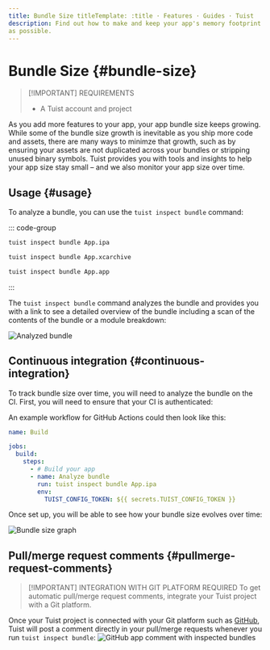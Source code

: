 ```yaml
---
title: Bundle Size titleTemplate: :title · Features · Guides · Tuist
description: Find out how to make and keep your app's memory footprint as small
as possible.
---
```


# Bundle Size {#bundle-size}

> [!IMPORTANT] REQUIREMENTS
> - A <LocalizedLink href="/guides/server/accounts-and-projects">Tuist account
>   and project</LocalizedLink>

As you add more features to your app, your app bundle size keeps growing. While
some of the bundle size growth is inevitable as you ship more code and assets,
there are many ways to minimze that growth, such as by ensuring your assets are
not duplicated across your bundles or stripping unused binary symbols. Tuist
provides you with tools and insights to help your app size stay small – and we
also monitor your app size over time.

## Usage {#usage}

To analyze a bundle, you can use the `tuist inspect bundle` command:

::: code-group
```bash [Analyze an .ipa]
tuist inspect bundle App.ipa
```
```bash [Analyze an .xcarchive]
tuist inspect bundle App.xcarchive
```
```bash [Analyze an app bundle]
tuist inspect bundle App.app
```
:::

The `tuist inspect bundle` command analyzes the bundle and provides you with a
link to see a detailed overview of the bundle including a scan of the contents
of the bundle or a module breakdown:

![Analyzed bundle](/images/guides/features/bundle-size/analyzed-bundle.png)

## Continuous integration {#continuous-integration}

To track bundle size over time, you will need to analyze the bundle on the CI.
First, you will need to ensure that your CI is
<LocalizedLink href="/guides/integrations/continuous-integration#authentication">authenticated</LocalizedLink>:

An example workflow for GitHub Actions could then look like this:

```yaml
name: Build

jobs:
  build:
    steps:
      - # Build your app
      - name: Analyze bundle
        run: tuist inspect bundle App.ipa
        env:
          TUIST_CONFIG_TOKEN: ${{ secrets.TUIST_CONFIG_TOKEN }}
```

Once set up, you will be able to see how your bundle size evolves over time:

![Bundle size graph](/images/guides/features/bundle-size/bundle-size-graph.png)

## Pull/merge request comments {#pullmerge-request-comments}

> [!IMPORTANT] INTEGRATION WITH GIT PLATFORM REQUIRED To get automatic
> pull/merge request comments, integrate your
> <LocalizedLink href="/guides/server/accounts-and-projects">Tuist
> project</LocalizedLink> with a
> <LocalizedLink href="/guides/server/authentication">Git
> platform</LocalizedLink>.

Once your Tuist project is connected with your Git platform such as
[GitHub](https://github.com), Tuist will post a comment directly in your
pull/merge requests whenever you run `tuist inspect bundle`: ![GitHub app
comment with inspected
bundles](/images/guides/features/bundle-size/github-app-with-bundles.png)
